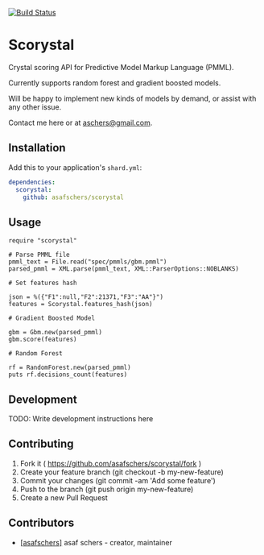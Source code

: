 [![Build Status](https://travis-ci.org/asafschers/scorystal.svg?branch=master)](https://travis-ci.org/asafschers/scorystal)

# Scorystal

Crystal scoring API for Predictive Model Markup Language (PMML).

Currently supports random forest and gradient boosted models.

Will be happy to implement new kinds of models by demand, or assist with any other issue.

Contact me here or at aschers@gmail.com.

## Installation

Add this to your application's `shard.yml`:

```yaml
dependencies:
  scorystal:
    github: asafschers/scorystal
```

## Usage

```crystal
require "scorystal"

# Parse PMML file
pmml_text = File.read("spec/pmmls/gbm.pmml")
parsed_pmml = XML.parse(pmml_text, XML::ParserOptions::NOBLANKS)

# Set features hash

json = %({"F1":null,"F2":21371,"F3":"AA"}")
features = Scorystal.features_hash(json)

# Gradient Boosted Model

gbm = Gbm.new(parsed_pmml)
gbm.score(features)

# Random Forest

rf = RandomForest.new(parsed_pmml)
puts rf.decisions_count(features)

```

## Development

TODO: Write development instructions here

## Contributing

1. Fork it ( https://github.com/asafschers/scorystal/fork )
2. Create your feature branch (git checkout -b my-new-feature)
3. Commit your changes (git commit -am 'Add some feature')
4. Push to the branch (git push origin my-new-feature)
5. Create a new Pull Request

## Contributors

- [[asafschers]](https://github.com/asafschers) asaf schers - creator, maintainer
